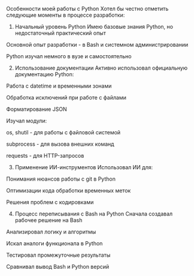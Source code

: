 Особенности моей работы с Python
Хотел бы честно отметить следующие моменты в процессе разработки:

1. Начальный уровень Python
Имею базовые знания Python, но недостаточный практический опыт

Основной опыт разработки - в Bash и системном администрировании

Python изучал немного в вузе и самостоятельно

2. Использование документации
Активно использовал официальную документацию Python:

Работа с datetime и временными зонами

Обработка исключений при работе с файлами

Форматирование JSON

Изучал модули:

os, shutil - для работы с файловой системой

subprocess - для вызова внешних команд

requests - для HTTP-запросов

3. Применение ИИ-инструментов
Использовал ИИ для:

Понимания нюансов работы с git в Python

Оптимизации кода обработки временных меток

Решения проблем с кодировками

4. Процесс переписывания с Bash на Python
Сначала создавал рабочее решение на Bash

Анализировал логику и алгоритмы

Искал аналоги функционала в Python

Тестировал промежуточные результаты

Сравнивал вывод Bash и Python версий